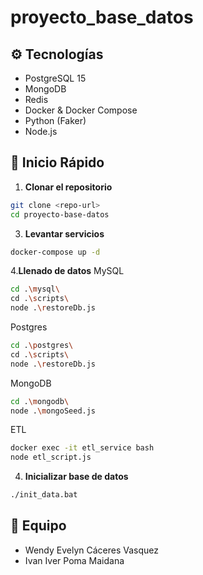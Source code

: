 # proyecto_base_datos

## ⚙️ Tecnologías

- PostgreSQL 15
- MongoDB
- Redis
- Docker & Docker Compose
- Python (Faker)
- Node.js

## 🚀 Inicio Rápido

1. **Clonar el repositorio**
```bash
git clone <repo-url>
cd proyecto-base-datos
```

3. **Levantar servicios**
```bash
docker-compose up -d
```

4.**Llenado de datos**
MySQL
```bash
cd .\mysql\
cd .\scripts\
node .\restoreDb.js
```

Postgres
```bash
cd .\postgres\
cd .\scripts\
node .\restoreDb.js
```

MongoDB
```bash
cd .\mongodb\
node .\mongoSeed.js
```

ETL 
```bash
docker exec -it etl_service bash
node etl_script.js
```

4. **Inicializar base de datos**
```bash
./init_data.bat
```


## 👥 Equipo

- Wendy Evelyn Cáceres Vasquez
- Ivan Iver Poma Maidana
